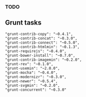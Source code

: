 ### TODO

## Grunt tasks

    "grunt-contrib-copy": "~0.4.1",
    "grunt-contrib-concat": "~0.3.0",
    "grunt-contrib-connect": "~0.5.0",
    "grunt-contrib-htmlmin": "~0.1.3",
    "grunt-requirejs": "~0.4.0",
    "grunt-bower-install": "~0.7.0",
    "grunt-contrib-imagemin": "~0.2.0",
    "grunt-rev": "~0.1.0",
    "grunt-usemin": "~2.0.0",
    "grunt-mocha": "~0.4.0",
    "grunt-modernizr": "~0.3.0",
    "grunt-newer": "~0.5.4",
    "grunt-svgmin": "~0.2.0",
    "grunt-concurrent": "~0.3.0"
